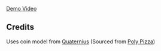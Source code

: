 [Demo Video](https://youtu.be/BA1OS7h87q0)
## Credits

Uses coin model from [Quaternius](https://quaternius.com/) (Sourced from [Poly Pizza](https://poly.pizza/m/QHZtj94fvh))


